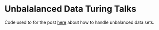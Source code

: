 # Unbalalanced Data Turing Talks
Code used to for the post [here](#https://www.google.com/search?q=turing+talks+dados+desbalanceados&oq=turing+talks+dados+desbalanceados&aqs=chrome..69i57j33i160l2.6979j0j7&sourceid=chrome&ie=UTF-8) about how to handle unbalanced data sets.
